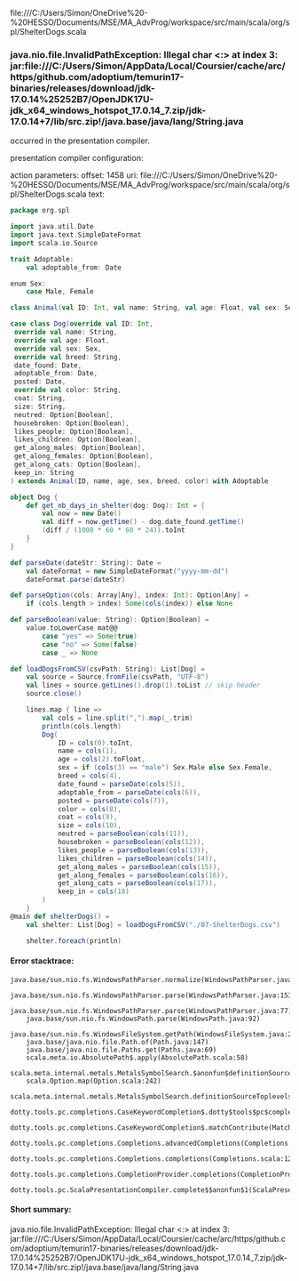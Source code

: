 file:///C:/Users/Simon/OneDrive%20-%20HESSO/Documents/MSE/MA_AdvProg/workspace/src/main/scala/org/spl/ShelterDogs.scala
### java.nio.file.InvalidPathException: Illegal char <:> at index 3: jar:file:///C:/Users/Simon/AppData/Local/Coursier/cache/arc/https/github.com/adoptium/temurin17-binaries/releases/download/jdk-17.0.14%25252B7/OpenJDK17U-jdk_x64_windows_hotspot_17.0.14_7.zip/jdk-17.0.14+7/lib/src.zip!/java.base/java/lang/String.java

occurred in the presentation compiler.

presentation compiler configuration:


action parameters:
offset: 1458
uri: file:///C:/Users/Simon/OneDrive%20-%20HESSO/Documents/MSE/MA_AdvProg/workspace/src/main/scala/org/spl/ShelterDogs.scala
text:
```scala
package org.spl

import java.util.Date
import java.text.SimpleDateFormat
import scala.io.Source

trait Adoptable:
    val adoptable_from: Date

enum Sex:
    case Male, Female

class Animal(val ID: Int, val name: String, val age: Float, val sex: Sex, val breed: String, val color: String)

case class Dog(override val ID: Int,
 override val name: String, 
 override val age: Float, 
 override val sex: Sex, 
 override val breed: String, 
 date_found: Date, 
 adoptable_from: Date, 
 posted: Date, 
 override val color: String,
 coat: String, 
 size: String, 
 neutred: Option[Boolean], 
 housebroken: Option[Boolean], 
 likes_people: Option[Boolean], 
 likes_children: Option[Boolean], 
 get_along_males: Option[Boolean], 
 get_along_females: Option[Boolean], 
 get_along_cats: Option[Boolean], 
 keep_in: String
) extends Animal(ID, name, age, sex, breed, color) with Adoptable

object Dog {
    def get_nb_days_in_shelter(dog: Dog): Int = {
        val now = new Date()
        val diff = now.getTime() - dog.date_found.getTime()
        (diff / (1000 * 60 * 60 * 24)).toInt
    }
}

def parseDate(dateStr: String): Date =
    val dateFormat = new SimpleDateFormat("yyyy-mm-dd")
    dateFormat.parse(dateStr)

def parseOption(cols: Array[Any], index: Int): Option[Any] =
    if (cols.length > index) Some(cols(index)) else None

def parseBoolean(value: String): Option[Boolean] =
    value.toLowerCase mat@@
        case "yes" => Some(true)
        case "no" => Some(false)
        case _ => None

def loadDogsFromCSV(csvPath: String): List[Dog] =
    val source = Source.fromFile(csvPath, "UTF-8")
    val lines = source.getLines().drop(1).toList // skip header
    source.close()

    lines.map { line =>
        val cols = line.split(",").map(_.trim)
        println(cols.length)
        Dog(
            ID = cols(0).toInt,
            name = cols(1),
            age = cols(2).toFloat,
            sex = if (cols(3) == "male") Sex.Male else Sex.Female,
            breed = cols(4),
            date_found = parseDate(cols(5)),
            adoptable_from = parseDate(cols(6)),
            posted = parseDate(cols(7)),
            color = cols(8),
            coat = cols(9),
            size = cols(10),
            neutred = parseBoolean(cols(11)),
            housebroken = parseBoolean(cols(12)),
            likes_people = parseBoolean(cols(13)),
            likes_children = parseBoolean(cols(14)),
            get_along_males = parseBoolean(cols(15)),
            get_along_females = parseBoolean(cols(16)),
            get_along_cats = parseBoolean(cols(17)),
            keep_in = cols(18)
        )
    }
@main def shelterDogs() = 
    val shelter: List[Dog] = loadDogsFromCSV("./07-ShelterDogs.csv")

    shelter.foreach(println)
```



#### Error stacktrace:

```
java.base/sun.nio.fs.WindowsPathParser.normalize(WindowsPathParser.java:182)
	java.base/sun.nio.fs.WindowsPathParser.parse(WindowsPathParser.java:153)
	java.base/sun.nio.fs.WindowsPathParser.parse(WindowsPathParser.java:77)
	java.base/sun.nio.fs.WindowsPath.parse(WindowsPath.java:92)
	java.base/sun.nio.fs.WindowsFileSystem.getPath(WindowsFileSystem.java:232)
	java.base/java.nio.file.Path.of(Path.java:147)
	java.base/java.nio.file.Paths.get(Paths.java:69)
	scala.meta.io.AbsolutePath$.apply(AbsolutePath.scala:58)
	scala.meta.internal.metals.MetalsSymbolSearch.$anonfun$definitionSourceToplevels$2(MetalsSymbolSearch.scala:70)
	scala.Option.map(Option.scala:242)
	scala.meta.internal.metals.MetalsSymbolSearch.definitionSourceToplevels(MetalsSymbolSearch.scala:69)
	dotty.tools.pc.completions.CaseKeywordCompletion$.dotty$tools$pc$completions$CaseKeywordCompletion$$$sortSubclasses(MatchCaseCompletions.scala:342)
	dotty.tools.pc.completions.CaseKeywordCompletion$.matchContribute(MatchCaseCompletions.scala:292)
	dotty.tools.pc.completions.Completions.advancedCompletions(Completions.scala:350)
	dotty.tools.pc.completions.Completions.completions(Completions.scala:120)
	dotty.tools.pc.completions.CompletionProvider.completions(CompletionProvider.scala:90)
	dotty.tools.pc.ScalaPresentationCompiler.complete$$anonfun$1(ScalaPresentationCompiler.scala:146)
```
#### Short summary: 

java.nio.file.InvalidPathException: Illegal char <:> at index 3: jar:file:///C:/Users/Simon/AppData/Local/Coursier/cache/arc/https/github.com/adoptium/temurin17-binaries/releases/download/jdk-17.0.14%25252B7/OpenJDK17U-jdk_x64_windows_hotspot_17.0.14_7.zip/jdk-17.0.14+7/lib/src.zip!/java.base/java/lang/String.java
